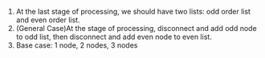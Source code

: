 1. At the last stage of processing, we should have two lists: odd order list and even order list. 
2. (General Case)At the stage of processing, disconnect and add odd node to odd list, then disconnect and add even node to even list.
3. Base case: 1 node, 2 nodes, 3 nodes
